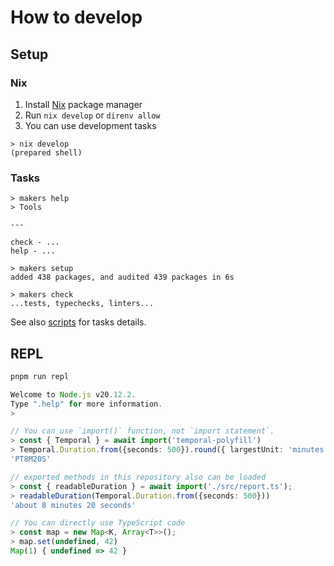 # How to develop

## Setup

### Nix

1. Install [Nix](https://nixos.org/) package manager
2. Run `nix develop` or `direnv allow`
3. You can use development tasks

```console
> nix develop
(prepared shell)
```

### Tasks

```console
> makers help
> Tools

---

check - ...
help - ...

> makers setup
added 438 packages, and audited 439 packages in 6s

> makers check
...tests, typechecks, linters...
```

See also [scripts](package.json) for tasks details.

## REPL

```bash
pnpm run repl
```

```typescript
Welcome to Node.js v20.12.2.
Type ".help" for more information.
>

// You can use `import()` function, not `import statement`.
> const { Temporal } = await import('temporal-polyfill')
> Temporal.Duration.from({seconds: 500}).round({ largestUnit: 'minutes' }).toString()
'PT8M20S'

// exported methods in this repository also can be loaded
> const { readableDuration } = await import('./src/report.ts');
> readableDuration(Temporal.Duration.from({seconds: 500}))
'about 8 minutes 20 seconds'

// You can directly use TypeScript code
> const map = new Map<K, Array<T>>();
> map.set(undefined, 42)
Map(1) { undefined => 42 }
```
